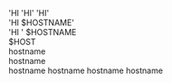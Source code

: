 'HI 
'HI' 
'HI'  
'HI $HOSTNAME'  
'HI ' $HOSTNAME  
$HOST  
hostname  
hostname  
hostname
hostname
hostname
hostname
